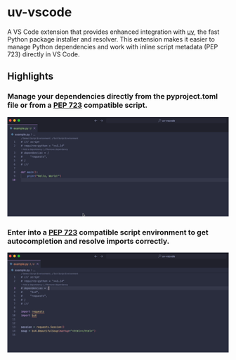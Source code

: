 # uv-vscode

A VS Code extension that provides enhanced integration with [uv](https://github.com/astral-sh/uv), the fast Python package installer and resolver. This extension makes it easier to manage Python dependencies and work with inline script metadata (PEP 723) directly in VS Code.

## Highlights

### Manage your dependencies directly from the pyproject.toml file or from a [PEP 723](https://peps.python.org/pep-0723/) compatible script.

![Manage your dependencies directly from the pyproject.toml file or from a PEP 723 compatible script.](https://raw.githubusercontent.com/karpetrosyan/uv-vscode/main/.github/add-remove-dependencies.gif)

### Enter into a [PEP 723](https://peps.python.org/pep-0723/) compatible script environment to get autocompletion and resolve imports correctly.

![Enter a PEP 723 compatible script environment to get autocompletion and resolve imports correctly.](https://raw.githubusercontent.com/karpetrosyan/uv-vscode/main/.github/select-script-interpreter.gif)
